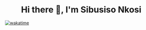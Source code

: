 <h1 align="center">Hi there 👋, I'm Sibusiso Nkosi</h1>

[![wakatime](https://wakatime.com/badge/user/5f84a623-b83b-43bd-b289-77919eeab091.svg)](https://wakatime.com/@5f84a623-b83b-43bd-b289-77919eeab091)

<!--
**sbuDiction/sbuDiction** is a ✨ _special_ ✨ repository because its `README.md` (this file) appears on your GitHub profile.

Here are some ideas to get you started:

- 🔭 I’m currently working on ...
- 🌱 I’m currently learning ...
- 👯 I’m looking to collaborate on ...
- 🤔 I’m looking for help with ...
- 💬 Ask me about ...
- 📫 How to reach me: ...
- 😄 Pronouns: ...
- ⚡ Fun fact: ...
-->

<!-- <h3 align="center">I'm a passionate full-stack web developer and a creator</h3> -->

<!-- - 🌱 I’m currently learning **React Js, React Native, Socket.io, TypeScript**
- 📫 How to reach me: **sbudiction@gmail.com**
- 🔭 I’m currently working on a pet project to better understand **React and Socket.io**


<!-- [![daniel's wakatime stats](https://github-readme-stats.vercel.app/api/wakatime?username=sbuDiction&langs_count=5)](https://wakatime.com/@sbuDiction) -->
